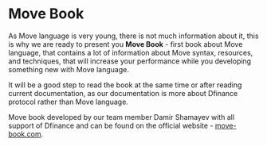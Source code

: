# Move Book

As Move language is very young, there is not much information about it, this is why we are ready to present you **Move Book** - first book about Move language, that contains a lot of information about Move syntax, resources, and techniques, that will increase your performance while you developing something new with Move language.

It will be a good step to read the book at the same time or after reading current documentation, as our documentation is more about Dfinance protocol rather than Move language.

Move book developed by our team member Damir Shamayev with all support of Dfinance and can be found on the official website - [move-book.com](https://move-book.com).

